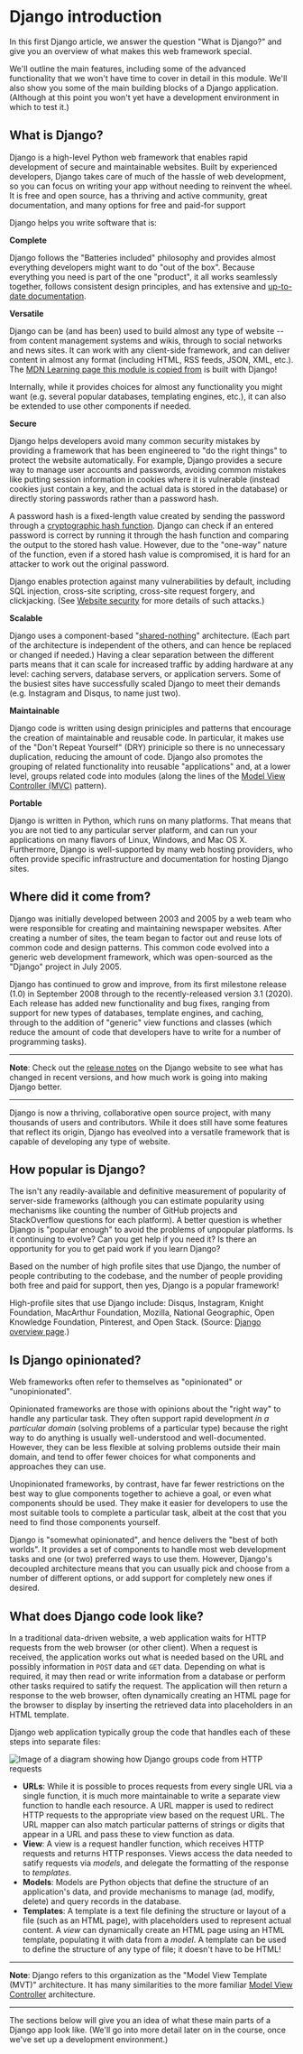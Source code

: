# Django introduction

In this first Django article, we answer the question "What is Django?" and give you an overview of what makes this web framework special.

We'll outline the main features, including some of the advanced functionality that we won't have time to cover in detail in this module. We'll also show you some of the main building blocks of a Django application. (Although at this point you won't yet have a development environment in which to test it.)

## What is Django?

Django is a high-level Python web framework that enables rapid development of secure and maintainable websites. Built by experienced developers, Django takes care of much of the hassle of web development, so you can focus on writing your app without needing to reinvent the wheel. It is free and open source, has a thriving and active community, great documentation, and many options for free and paid-for support

Django helps you write software that is: 

**Complete**

Django follows the "Batteries included" philosophy and provides almost everything developers might want to do "out of the box". Because everything you need is part of the one "product", it all works seamlessly together, follows consistent design principles, and has extensive and [up-to-date documentation](https://docs.djangoproject.com/en/3.2/).

**Versatile**

Django can be (and has been) used to build almost any type of website -- from content management systems and wikis, through to social networks and news sites. It can work with any client-side framework, and can deliver content in almost any format (including HTML, RSS feeds, JSON, XML, etc.). The [MDN Learning page this module is copied from](https://developer.mozilla.org/en-US/docs/Learn/Server-side/Django/Introduction) is built with Django!

Internally, while it provides choices for almost any functionality you might want (e.g. several popular databases, templating engines, etc.), it can also be extended to use other components if needed.

**Secure**

Django helps developers avoid many common security mistakes by providing a framework that has been engineered to "do the right things" to protect the website automatically. For example, Django provides a secure way to manage user accounts and passwords, avoiding common mistakes like putting session information in cookies where it is vulnerable (instead cookies just contain a key, and the actual data is stored in the database) or directly storing passwords rather than a password hash.

A password hash is a fixed-length value created by sending the password through a [cryptographic hash function](https://en.wikipedia.org/wiki/Cryptographic_hash_function). Django can check if an entered password is correct by running it through the hash function and comparing the output to the stored hash value. However, due to the "one-way" nature of the function, even if a stored hash value is compromised, it is hard for an attacker to work out the original password.

Django enables protection against many vulnerabilities by default, including SQL injection, cross-site scripting, cross-site request forgery, and clickjacking. (See [Website security](https://github.com/AndrewSRea/My_Learning_Port/tree/main/JavaScript/Server-Side_Website_Programming/Server-Side_First_Steps/Website_Security#website-security) for more details of such attacks.)

**Scalable**

Django uses a component-based "[shared-nothing](https://en.wikipedia.org/wiki/Shared-nothing_architecture)" architecture. (Each part of the architecture is independent of the others, and can hence be replaced or changed if needed.) Having a clear separation between the different parts means that it can scale for increased traffic by adding hardware at any level: caching servers, database servers, or application servers. Some of the busiest sites have successfully scaled Django to meet their demands (e.g. Instagram and Disqus, to name just two).

**Maintainable**

Django code is written using design priniciples and patterns that encourage the creation of maintainable and reusable code. In particular, it makes use of the "Don't Repeat Yourself" (DRY) priniciple so there is no unnecessary duplication, reducing the amount of code. Django also promotes the grouping of related functionality into reusable "applications" and, at a lower level, groups related code into modules (along the lines of the [Model View Controller (MVC)](https://developer.mozilla.org/en-US/docs/Glossary/MVC) pattern).

**Portable**

Django is written in Python, which runs on many platforms. That means that you are not tied to any particular server platform, and can run your applications on many flavors of Linux, Windows, and Mac OS X. Furthermore, Django is well-supported by many web hosting providers, who often provide specific infrastructure and documentation for hosting Django sites.

## Where did it come from?

Django was initially developed between 2003 and 2005 by a web team who were responsible for creating and maintaining newspaper websites. After creating a number of sites, the team began to factor out and reuse lots of common code and design patterns. This common code evolved into a generic web development framework, which was open-sourced as the "Django" project in July 2005.

Django has continued to grow and improve, from its first milestone release (1.0) in September 2008 through to the recently-released version 3.1 (2020). Each release has added new functionality and bug fixes, ranging from support for new types of databases, template engines, and caching, through to the addition of "generic" view functions and classes (which reduce the amount of code that developers have to write for a number of programming tasks).

<hr>

**Note**: Check out the [release notes](https://docs.djangoproject.com/en/3.2/releases/) on the Django website to see what has changed in recent versions, and how much work is going into making Django better.

<hr>

Django is now a thriving, collaborative open source project, with many thousands of users and contributors. While it does still have some features that reflect its origin, Django has eveolved into a versatile framework that is capable of developing any type of website.

## How popular is Django?

The isn't any readily-available and definitive measurement of popularity of server-side frameworks (although you can estimate popularity using mechanisms like counting the number of GitHub projects and StackOverflow questions for each platform). A better question is whether Django is "popular enough" to avoid the problems of unpopular platforms. Is it continuing to evolve? Can you get help if you need it? Is there an opportunity for you to get paid work if you learn Django?

Based on the number of high profile sites that use Django, the number of people contributing to the codebase, and the number of people providing both free and paid for support, then yes, Django is a popular framework!

High-profile sites that use Django include: Disqus, Instagram, Knight Foundation, MacArthur Foundation, Mozilla, National Geographic, Open Knowledge Foundation, Pinterest, and Open Stack. (Source: [Django overview page](https://www.djangoproject.com/start/overview/).)

## Is Django opinionated?

Web frameworks often refer to themselves as "opinionated" or "unopinionated".

Opinionated frameworks are those with opinions about the "right way" to handle any particular task. They often support rapid development *in a particular domain* (solving problems of a particular type) because the right way to do anything is usually well-understood and well-documented. However, they can be less flexible at solving problems outside their main domain, and tend to offer fewer choices for what components and approaches they can use.

Unopinionated frameworks, by contrast, have far fewer restrictions on the best way to glue components together to achieve a goal, or even what components should be used. They make it easier for developers to use the most suitable tools to complete a particular task, albeit at the cost that you need to find those components yourself.

Django is "somewhat opinionated", and hence delivers the "best of both worlds". It provides a set of components to handle most web development tasks and one (or two) preferred ways to use them. However, Django's decoupled architecture means that you can usually pick and choose from a number of different options, or add support for completely new ones if desired.

## What does Django code look like?

In a traditional data-driven website, a web application waits for HTTP requests from the web browser (or other client). When a request is received, the application works out what is needed based on the URL and possibly information in `POST` data and `GET` data. Depending on what is required, it may then read or write information from a database or perform other tasks required to satify the request. The application will then return a response to the web browser, often dynamically creating an HTML page for the browser to display by inserting the retrieved data into placeholders in an HTML template.

Django web application typically group the code that handles each of these steps into separate files:

![Image of a diagram showing how Django groups code from HTTP requests](https://developer.mozilla.org/en-US/docs/Learn/Server-side/Django/Introduction/basic-django.png)

* **URLs**: While it is possible to proces requests from every single URL via a single function, it is much more maintainable to write a separate view function to handle each resource. A URL mapper is used to redirect HTTP requests to the appropriate view based on the request URL. The URL mapper can also match particular patterns of strings or digits that appear in a URL and pass these to view function as data.
* **View**: A view is a request handler function, which receives HTTP requests and returns HTTP responses. Views access the data needed to satify requests via *models*, and delegate the formatting of the response to *templates*.
* **Models**: Models are Python objects that define the structure of an application's data, and provide mechanisms to manage (ad, modify, delete) and query records in the database.
* **Templates**: A template is a text file defining the structure or layout of a file (such as an HTML page), with placeholders used to represent actual content. A *view* can dynamically create an HTML page using an HTML template, populating it with data from a *model*. A template can be used to define the structure of any type of file; it doesn't have to be HTML!

<hr>

**Note**: Django refers to this organization as the "Model View Template (MVT)" architecture. It has many similarities to the more familiar [Model View Controller](https://developer.mozilla.org/en-US/docs/Glossary/MVC) architecture.

<hr>

The sections below will give you an idea of what these main parts of a Django app look like. (We'll go into more detail later on in the course, once we've set up a development environment.)

